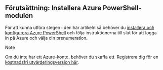 ## <a name="prerequisite-install-the-azure-powershell-module"></a>Förutsättning: Installera Azure PowerShell-modulen

För att kunna utföra stegen i den här artikeln så behöver du [installera och konfigurera Azure PowerShell](/powershell/azureps-cmdlets-docs) och följa instruktionerna till slut för att logga in på Azure och välja din prenumeration.

> [!NOTE]
> Om du inte har ett Azure-konto, behöver du skaffa ett. Registrera dig för en [kostnadsfri utvärderingsversion här](../articles/active-directory/sign-up-organization.md).
